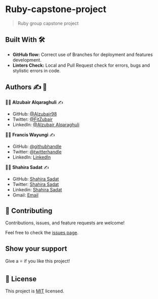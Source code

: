 # Ruby-capstone-project

> Ruby group capstone project

## Built With :hammer_and_wrench:

- **GitHub flow:** Correct use of Branches for deployment and features development.
- **Linters Check:** Local and Pull Request check for errors, bugs and stylistic errors in code.

## Authors :writing_hand: :busts_in_silhouette:

:man_technologist: **Alzubair Alqaraghuli** :writing_hand:

- GitHub: [@Alzubair98](https://github.com/Alzubair98)
- Twitter: [@FitZubair](https://twitter.com/FitZubair)
- LinkedIn: [@Alzubair Alqaraghuli](https://www.linkedin.com/in/alzubair-alqaraghuli-272918233/)

:man_technologist: **Francis Wayungi** :writing_hand:

- GitHub: [@githubhandle](https://github.com/wayungi)
- Twitter: [@twitterhandle](https://twitter.com/FrancisWayungi)
- LinkedIn: [LinkedIn](https://linkedin.com/in/francis-wayungi-3aa626231)

:man_technologist: **Shahira Sadat** :writing_hand:

- GitHub: [Shahira Sadat](https://github.com/shahira-sadat)
- Twitter: [Shahira Sadat](https://twitter.com/SadatShahira)
- Linkedin: [Shahira Sadat](https://www.linkedin.com/in/shahira-sadat-49b402199)
- Gmail: [Email](shahira.sadat1@gmail.com)

## 🤝 Contributing

Contributions, issues, and feature requests are welcome!

Feel free to check the [issues page](../../issues/).

## Show your support

Give a ⭐️ if you like this project!

## 📝 License

This project is [MIT](./MIT.md) licensed.
